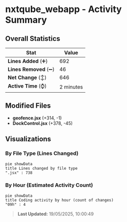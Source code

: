 # nxtqube_webapp - Activity Summary 

## Overall Statistics

| Stat                   | Value                                                             |
| ---------------------- | ----------------------------------------------------------------- |
| **Lines Added** (➕)   | 692                                          |
| **Lines Removed** (➖) | 46                                        |
| **Net Change** (↕)    | 646                |
| **Active Time** (⌚)   | 2 minutes |


## Modified Files
- **geofence.jsx** (+314, -1)
- **DockControl.jsx** (+378, -45)

## Visualizations

### By File Type (Lines Changed)

```mermaid
pie showData
title Lines changed by file type
".jsx" : 738
```

### By Hour (Estimated Activity Count)

```mermaid
pie showData
title Coding activity by hour (count of changes)
"09h" : 4
```


> **Last Updated:** 19/05/2025, 10:00:49